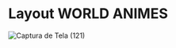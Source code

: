 # Layout  WORLD ANIMES

![Captura de Tela (121)](https://user-images.githubusercontent.com/78274698/117867946-5dd0a180-b26f-11eb-8fa2-82c1651231a0.png)

